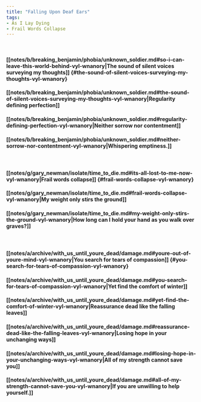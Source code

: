 ```yaml
---
title: "Falling Upon Deaf Ears"
tags:
- As I Lay Dying
- Frail Words Collapse
---
```

&nbsp;
#### [[notes/b/breaking_benjamin/phobia/unknown_soldier.md#so-i-can-leave-this-world-behind-vyl-wnanory|The sound of silent voices surveying my thoughts]] {#the-sound-of-silent-voices-surveying-my-thoughts-vyl-wnanory}
#### [[notes/b/breaking_benjamin/phobia/unknown_soldier.md#the-sound-of-silent-voices-surveying-my-thoughts-vyl-wnanory|Regularity defining perfection]]
#### [[notes/b/breaking_benjamin/phobia/unknown_soldier.md#regularity-defining-perfection-vyl-wnanory|Neither sorrow nor contentment]]
#### [[notes/b/breaking_benjamin/phobia/unknown_soldier.md#neither-sorrow-nor-contentment-vyl-wnanory|Whispering emptiness.]]
&nbsp;
#### [[notes/g/gary_newman/isolate/time_to_die.md#its-all-lost-to-me-now-vyl-wnanory|Frail words collapse]] {#frail-words-collapse-vyl-wnanory}
#### [[notes/g/gary_newman/isolate/time_to_die.md#frail-words-collapse-vyl-wnanory|My weight only stirs the ground]]
#### [[notes/g/gary_newman/isolate/time_to_die.md#my-weight-only-stirs-the-ground-vyl-wnanory|How long can I hold your hand as you walk over graves?]]
&nbsp;
#### [[notes/a/archive/with_us_until_youre_dead/damage.md#youre-out-of-youre-mind-vyl-wnanory|You search for tears of compassion]] {#you-search-for-tears-of-compassion-vyl-wnanory}
#### [[notes/a/archive/with_us_until_youre_dead/damage.md#you-search-for-tears-of-compassion-vyl-wnanory|Yet find the comfort of winter]]
#### [[notes/a/archive/with_us_until_youre_dead/damage.md#yet-find-the-comfort-of-winter-vyl-wnanory|Reassurance dead like the falling leaves]]
#### [[notes/a/archive/with_us_until_youre_dead/damage.md#reassurance-dead-like-the-falling-leaves-vyl-wnanory|Losing hope in your unchanging ways]]
#### [[notes/a/archive/with_us_until_youre_dead/damage.md#losing-hope-in-your-unchanging-ways-vyl-wnanory|All of my strength cannot save you]]
#### [[notes/a/archive/with_us_until_youre_dead/damage.md#all-of-my-strength-cannot-save-you-vyl-wnanory|If you are unwilling to help yourself.]]
